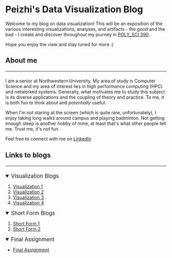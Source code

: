 # Peizhi's Data Visualization Blog
Welcome to my blog on data visualization! This will be an exposition of the various interesting visualizations, analyses, and artifacts - the good and the bad - I create and discover throughout my journey in [POLY_SCI 390](https://github.com/sarah-moore/lousy-graphs). 

Hope you enjoy the view and stay tuned for more :)

## About me <hr>
I am a senior at Northwestern University. My area of study is Computer Science and my area of interest lies in high performance computing (HPC) and networked systems. Generally, what motivates me to study this subject is its diverse applications and the coupling of theory and practice. To me, it is both fun to think about and *potentially* useful.

When I'm not staring at the screen (which is quite rare, unfortunately), I enjoy taking long walks around campus and playing badminton. Not getting enough sleep is another hobby of mine, at least that's what other people tell me. Trust me, it's not fun.

Feel free to connect with me on [LinkedIn](https://www.linkedin.com/in/peizhiliu/)

## Links to blogs <hr>
<details open>
<summary style="font-size:1.2em;">Visualization Blogs</summary>

1. <a href="visualization-blogs\visualization-blog-1.md">Visualization 1</a>
2. <a href="visualization-blogs\visualization-blog-2.md">Visualization 2</a>
3. <a href="visualization-blogs\visualization-blog-3.md">Visualization 3</a>
4. <a href="visualization-blogs\visualization-blog-4.md">Visualization 4</a>

</details>

<details open>
<summary style="font-size:1.2em;">Short Form Blogs</summary>

1. <a href="short-form-blogs/short-form-blog-1.md">Short Form 1</a>
2. <a href="short-form-blogs/short-form-blog-2.md">Short Form 2</a>

</details>

<details open>
<summary style="font-size:1.2em;">Final Assignment</summary>

* <a href="final-assignment\final-assignment.md">Final Assignment</a>

</details>